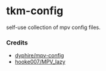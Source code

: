 # tkm-config

self-use collection of mpv config files.

### Credits

- [dyphire/mpv-config](https://github.com/dyphire/mpv-config)
- [hooke007/MPV_lazy](https://github.com/hooke007/MPV_lazy)
